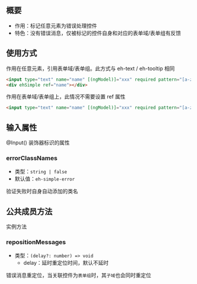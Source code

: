 ## 概要

- 作用：标记任意元素为错误处理控件  
- 特色：没有错误消息，仅被标记的控件自身和对应的表单域/表单组有反馈  

## 使用方式

作用在任意元素，引用表单域/表单组。此方式与 eh-text / eh-tooltip 相同
``` html
<input type="text" name="name" [(ngModel)]="xxx" required pattern="[a-zA-Z]*">
<div ehSimple ref="name"></div>
```

作用在表单域/表单组上，此情况不需要设置 ref 属性
``` html
<input type="text" name="name" [(ngModel)]="xxx" required pattern="[a-zA-Z]*" ehSimple>
```

## 输入属性

@Input() 装饰器标识的属性

### errorClassNames

- 类型：`string | false`
- 默认值：`eh-simple-error`

验证失败时自身自动添加的类名

## 公共成员方法

实例方法

### repositionMessages

- 类型：`(delay?: number) => void`
  - delay：延时重定位时间，默认不延时

错误消息重定位，当关联控件为`表单组`时，其`子域`也会同时重定位

